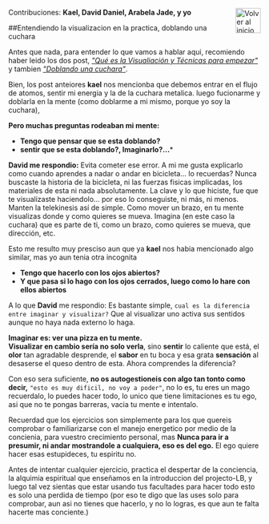 Contribuciones: **Kael, David Daniel, Arabela Jade, y yo**
<a href="https://github.com/Ocul-LB/Projecto-LB/wiki"><img align="right" alt="Volver al inicio" title="Volver al inicio " src="https://i.imgur.com/GodtzYG.png" width=50></a>
 
##Entendiendo la visualizacion en la practica, doblando una cuchara 

Antes que nada, para entender lo que vamos a hablar aqui, recomiendo haber leido los dos post, *["Qué es la Visualiación y Técnicas para empezar"
](https://github.com/Ocul-LB/Projecto-LB/blob/master/La-Mente/Qu%C3%A9%20es%20la%20Visualiaci%C3%B3n%20y%20T%C3%A9cnicas%20para%20empezar.md)* y tambien *["Doblando una cuchara"](https://github.com/Ocul-LB/Projecto-LB/blob/master/kinesis/Practica/Doblando%20una%20Cuchara.md)*.

Bien, los post anteiores **kael** nos mencionba que debemos entrar en el flujo de atomos, sentir mi energia y la de la cuchara metalica. luego fucionarme y doblarla en la mente (como doblarme a mi mismo, porque yo soy la cuchara),

**Pero muchas preguntas rodeaban mi mente:** 

- **Tengo que pensar que se esta doblando?**
- **sentir que se esta doblando?,  Imaginarlo?...***
 
**David me respondio:** Evita cometer ese error. A mi me gusta explicarlo como cuando aprendes a nadar o andar en bicicleta... lo recuerdas? Nunca buscaste la historia de la bicicleta, ni las fuerzas fisicas implicadas, los materiales de esta ni nada absolutamente. La clave y lo que hiciste, fue que te visualizaste haciendolo... por eso lo conseguiste, ni más, ni menos. Manten la telekinesis así de simple. Como mover un brazo, en tu mente visualizas donde y como quieres se mueva. Imagina (en este caso la cuchara) que es parte de ti, como un brazo, como quieres se mueva, que dirección, etc.

Esto me resulto muy presciso aun que ya **kael** nos habia mencionado algo similar, mas yo aun tenia otra incognita

- **Tengo que hacerlo con los ojos abiertos?**
- **Y que pasa si lo hago con los ojos cerrados, luego como lo hare con ellos abiertos**

A lo que **David** me respondio: Es bastante simple, `cual es la diferencia entre imaginar y visualizar?` Que al visualizar uno activa sus sentidos aunque no haya nada externo lo haga. 

**Imaginar es: ver una pizza en tu mente.** <br/>
**Visualizar en cambio sería no solo verla**, sino **sentir** lo caliente que está, el **olor** tan agradable desprende, el **sabor** en tu boca y esa grata **sensación** al desaserse el queso dentro de esta. Ahora comprendes la diferencia?

Con eso sera suficiente, **no os autogestioneis con algo tan tonto como decir,** `"esto es muy dificil, no voy a poder"`, no lo es, tu eres un mago recuerdalo, lo puedes hacer todo, lo unico que tiene limitaciones es tu ego, asi que no te pongas barreras, vacia tu mente e intentalo.

Recuerdad que los ejercicios son simplemente para los que quereis comprobar o familiarizarse con el manejo energetico por medio de la concienia, para vuestro crecimiento personal, mas **Nunca para ir a presumir, ni andar mostrandole a cualquiera, eso es del ego.** El ego quiere hacer esas estupideces, tu espiritu no.

Antes de intentar cualquier ejercicio, practica el despertar de la conciencia, la alquimia espiritual que enseñamos en la introduccion del projecto-LB, y luego tal vez sientas que estar usando tus facultades para hacer todo esto es solo una perdida de tiempo (por eso te digo que las uses solo para comprobar, aun asi no tienes que hacerlo, y no lo logras, es que aun te falta hacerte mas conciente.)
